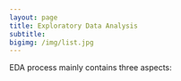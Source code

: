 ```yaml
---
layout: page
title: Exploratory Data Analysis
subtitle:
bigimg: /img/list.jpg
---
```


EDA process mainly contains three aspects: 
